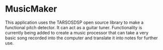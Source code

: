 # MusicMaker
This application uses the TARSOSDSP open source library to make a functional pitch detector. It can act as a guitar tuner. Functionality is currently being added to create a music processor that can take a very basic song recorded into the computer and translate it into notes for further use.

